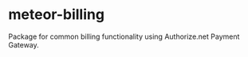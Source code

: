 meteor-billing
==============

Package for common billing functionality using Authorize.net Payment Gateway.
